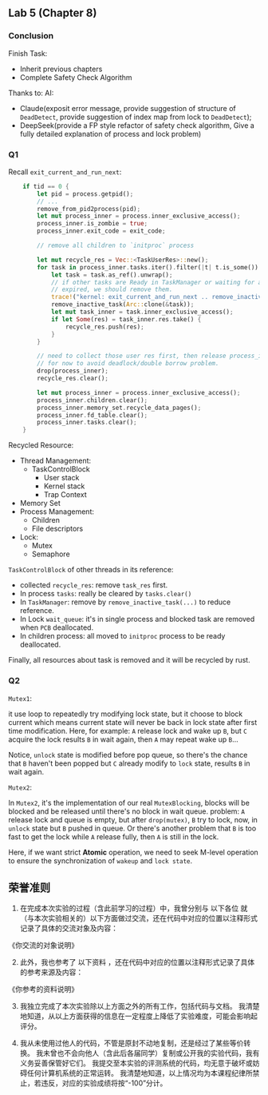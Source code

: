 ## Lab 5 (Chapter 8)

### Conclusion

Finish Task:
- Inherit previous chapters
- Complete Safety Check Algorithm

Thanks to:
AI: 
- Claude(exposit error message, provide suggestion of structure of `DeadDetect`, provide suggestion of index map from lock to `DeadDetect`); 
- DeepSeek(provide a FP style refactor of safety check algorithm, Give a fully detailed explanation of process and lock problem)

### Q1

Recall `exit_current_and_run_next`:

```rust
    if tid == 0 {
        let pid = process.getpid();
		// ...
        remove_from_pid2process(pid);
        let mut process_inner = process.inner_exclusive_access();
        process_inner.is_zombie = true;
        process_inner.exit_code = exit_code;

		// remove all children to `initproc` process

        let mut recycle_res = Vec::<TaskUserRes>::new();
        for task in process_inner.tasks.iter().filter(|t| t.is_some()) {
            let task = task.as_ref().unwrap();
            // if other tasks are Ready in TaskManager or waiting for a timer to be
            // expired, we should remove them.
            trace!("kernel: exit_current_and_run_next .. remove_inactive_task");
            remove_inactive_task(Arc::clone(&task));
            let mut task_inner = task.inner_exclusive_access();
            if let Some(res) = task_inner.res.take() {
                recycle_res.push(res);
            }
        }

        // need to collect those user res first, then release process_inner
        // for now to avoid deadlock/double borrow problem.
        drop(process_inner);
        recycle_res.clear();

        let mut process_inner = process.inner_exclusive_access();
        process_inner.children.clear();
        process_inner.memory_set.recycle_data_pages();
        process_inner.fd_table.clear();
        process_inner.tasks.clear();
    }
```

Recycled Resource:
- Thread Management:
  - TaskControlBlock
    - User stack
	- Kernel stack
    - Trap Context
- Memory Set
- Process Management:
  - Children
  - File descriptors
- Lock:
  - Mutex
  - Semaphore
  
`TaskControlBlock` of other threads in its reference:

- collected `recycle_res`: remove `task_res` first.
- In process `tasks`: really be cleared by `tasks.clear()`
- In `TaskManager`:  remove by `remove_inactive_task(...)` to reduce reference.
- In Lock `wait_queue`: it's in single process and blocked task are removed when `PCB` deallocated.
- In children process: all moved to `initproc` process to be ready deallocated.

Finally, all resources about task is removed and it will be recycled by rust.

### Q2

`Mutex1`:

it use loop to repeatedly try modifying lock state, but it choose to block current which means current state will never be back in lock state after first time modification. Here, for example: `A` release lock and wake up `B`, but `C` acquire the lock results `B` in wait again, then `A` may repeat wake up `B`...

Notice, `unlock` state is modified before pop queue, so there's the chance that `B` haven't been popped but `C` already modify to `lock` state, results `B` in wait again.


`Mutex2`:

In `Mutex2`, it's the implementation of our real `MutexBlocking`, blocks will be blocked and be released until there's no block in wait queue. problem: `A` release lock and queue is empty, but after `drop(mutex)`, `B` try to lock, now, in `unlock` state but `B` pushed in queue. Or there's another problem that `B` is too fast to get the lock while `A` release fully, then `A` is still in the lock.

Here, if we want strict **Atomic** operation, we need to seek M-level operation to ensure the synchronization of `wakeup` and `lock state`.

## 荣誉准则

1. 在完成本次实验的过程（含此前学习的过程）中，我曾分别与 以下各位 就（与本次实验相关的）以下方面做过交流，还在代码中对应的位置以注释形式记录了具体的交流对象及内容：

《你交流的对象说明》

2. 此外，我也参考了 以下资料 ，还在代码中对应的位置以注释形式记录了具体的参考来源及内容：

《你参考的资料说明》

3. 我独立完成了本次实验除以上方面之外的所有工作，包括代码与文档。 我清楚地知道，从以上方面获得的信息在一定程度上降低了实验难度，可能会影响起评分。

4. 我从未使用过他人的代码，不管是原封不动地复制，还是经过了某些等价转换。 我未曾也不会向他人（含此后各届同学）复制或公开我的实验代码，我有义务妥善保管好它们。 我提交至本实验的评测系统的代码，均无意于破坏或妨碍任何计算机系统的正常运转。 我清楚地知道，以上情况均为本课程纪律所禁止，若违反，对应的实验成绩将按“-100”分计。